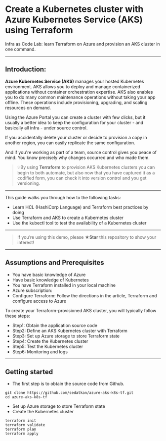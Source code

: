 # Create a Kubernetes cluster with Azure Kubernetes Service (AKS) using Terraform
Infra as Code Lab: learn Terraform on Azure and provision an AKS cluster in one command.

-----

## Introduction: 

**Azure Kubernetes Service (AKS)** manages your hosted Kubernetes environment.
AKS allows you to deploy and manage containerized applications without container orchestration expertise. AKS also enables you to do many common maintenance operations without taking your app offline. These operations include provisioning, upgrading, and scaling resources on demand.

Using the Azure Portal you can create a cluster with few clicks, but it usually a better idea to keep the configuration for your cluster - and basically all infra - under source control.

If you accidentally delete your cluster or decide to provision a copy in another region, you can  easily replicate the same configuration.

And if you're working as part of a team, source control gives you peace of mind. You know precisely why changes occurred and who made them.

> 💡By using **Terraform** to provision AKS Kubernetes clusters you can begin to both automate, but also now that you have captured it as a codified form, you can check it into version control and you get versioning.

-----

This guide walks you through how to the following tasks:

* Learn HCL (HashiCorp Language) and Terraform best practices by doing 
* Use Terraform and AKS to create a Kubernetes cluster
* Use the kubectl tool to test the availability of a Kubernetes cluster

-----

> If you’re using this demo, please **★Star** this repository to show your interest!

-----

## Assumptions and Prerequisites

* You have basic knowledge of Azure
* Have basic knowledge of Kubernetes
* You have Terraform installed in your local machine
* Azure subscription:
* Configure Terraform: Follow the directions in the article, Terraform and configure access to Azure

To create your Terraform-provisioned AKS cluster, you will typically follow these steps:

* Step1: Obtain the application source code
* Step2: Define an AKS Kubernetes cluster with Terraform
* Step3: Set up Azure storage to store Terraform state
* Step4: Create the Kubernetes cluster
* Step5: Test the Kubernetes cluster
* Step6: Monitoring and logs

-----

## Getting started

* The first step is to obtain the source code from Github.
```
git clone https://github.com/sedatkan/azure-aks-k8s-tf.git
cd azure-aks-k8s-tf

```


* Set up Azure storage to store Terraform state
* Create the Kubernetes cluster

````
terraform init
terraform validate
terraform plan
terraform apply
`````

